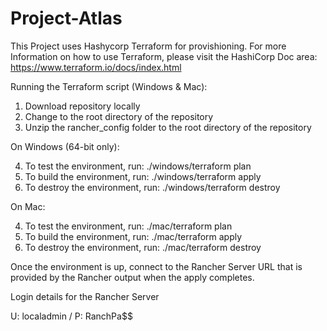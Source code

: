 # Project-Atlas

This Project uses Hashycorp Terraform for provishioning. For more Information on how to use Terraform, please visit the HashiCorp Doc area: https://www.terraform.io/docs/index.html 

Running the Terraform script (Windows & Mac):

1. Download repository locally
2. Change to the root directory of the repository
3. Unzip the rancher_config folder to the root directory of the repository

On Windows (64-bit only):

4. To test the environment, run: ./windows/terraform plan
5. To build the environment, run: ./windows/terraform apply
6. To destroy the environment, run: ./windows/terraform destroy

On Mac:

4. To test the environment, run: ./mac/terraform plan
5. To build the environment, run: ./mac/terraform apply
6. To destroy the environment, run: ./mac/terraform destroy

Once the environment is up, connect to the Rancher Server URL that is provided by the Rancher output when the apply completes.

Login details for the Rancher Server

U: localadmin / P: RanchPa$$
